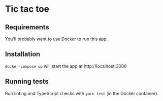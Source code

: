 # Tic tac toe

## Requirements

You'll probably want to use Docker to run this app.

## Installation

`docker-compose up` will start the app at http://localhost:3000

## Running tests

Run linting and TypeScript checks with `yarn test` (in the Docker container).
